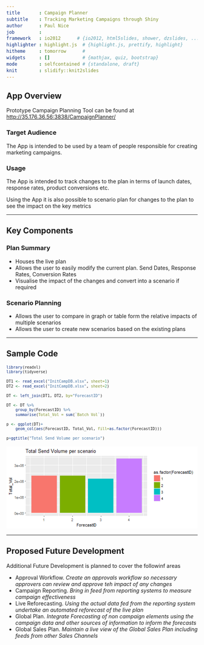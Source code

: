 ```yaml
---
title       : Campaign Planner
subtitle    : Tracking Marketing Campaigns through Shiny
author      : Paul Nice
job         : 
framework   : io2012      # {io2012, html5slides, shower, dzslides, ...}
highlighter : highlight.js  # {highlight.js, prettify, highlight}
hitheme     : tomorrow      # 
widgets     : []            # {mathjax, quiz, bootstrap}
mode        : selfcontained # {standalone, draft}
knit        : slidify::knit2slides
--- 
```


<style>
em {
  font-style: italic
}
.title-slide {
    background: url('assets/img/FirstScreen.GIF') no-repeat;
    background-size: 600px 350px;
    background-position: 90% 10%;
    <!-- background-color: #FFFFFF; /* #EDE0CF; ; #CA9F9D*/ -->
}
.r {
    font-size: 10px
}

</style>




## App Overview

Prototype Campaign Planning Tool can be found at <br>
http://35.176.36.56:3838/CampaignPlanner/
<br>
### Target Audience
The App is intended to be used by a team of people responsible for 
creating marketing campaigns.

### Usage
The App is intended to track changes to the
plan in terms of launch dates, response rates, product conversions etc.

Using the App it is also possible to scenario plan for changes to the plan to 
see the impact on the key metrics



--- 
## Key Components


### Plan Summary
- Houses the live plan
- Allows the user to easily modify the current plan. Send Dates, Response Rates, Conversion Rates
- Visualise the impact of the changes and convert into a scenario if required

### Scenario Planning

- Allows the user to compare in graph or table form the relative impacts of multiple scenarios
- Allows the user to create new scenarios based on the existing plans



---

## Sample Code


```r
library(readxl)
library(tidyverse)

DT1 <- read_excel("InitCampDB.xlsx", sheet=1)
DT2 <- read_excel("InitCampDB.xlsx", sheet=2)

DT <- left_join(DT1, DT2, by="ForecastID")

DT <- DT %>%
    group_by(ForecastID) %>%
    summarise(Total_Vol = sum(`Batch Vol`))

p <- ggplot(DT)+
    geom_col(aes(ForecastID, Total_Vol, fill=as.factor(ForecastID)))

p+ggtitle("Total Send Volume per scenario")
```

![plot of chunk unnamed-chunk-1](assets/fig/unnamed-chunk-1-1.png)



---

## Proposed Future Development

Additional Future Development is planned to cover the followinf areas
- Approval Workflow. *Create an approvals workflow so necessary approvers can review and approve teh impact of any changes*
- Campaign Reporting. *Bring in feed from reporting systems to measure campaign effectiveness*
- Live Reforecasting. *Using the actual data fed from the reporting system undertake an automated reforecast of the live plan*
- Global Plan. *Integrate Forecasting of non campaign elements using the campaign data and other sources of information to inform the forecasts*
- Global Sales Plan. *Maintain a live view of the Global Sales Plan including feeds from other Sales Channels* 
